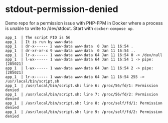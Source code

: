 # stdout-permission-denied

Demo repo for a permission issue with PHP-FPM in Docker where a process is unable to write to /dev/stdout. Start with `docker-compose up`.

    app_1  | The script PID is 56
    app_1  | It is run by www-data
    app_1  | dr-x------ 2 www-data www-data  0 Jan 11 16:54 .
    app_1  | dr-xr-xr-x 9 www-data www-data  0 Jan 11 16:54 ..
    app_1  | lr-x------ 1 www-data www-data 64 Jan 11 16:54 0 -> /dev/null
    app_1  | l-wx------ 1 www-data www-data 64 Jan 11 16:54 1 -> pipe:[285021]
    app_1  | l-wx------ 1 www-data www-data 64 Jan 11 16:54 2 -> pipe:[285021]
    app_1  | lr-x------ 1 www-data www-data 64 Jan 11 16:54 255 -> /usr/local/bin/script.sh
    app_1  | /usr/local/bin/script.sh: line 6: /proc/56/fd/1: Permission denied
    app_1  | /usr/local/bin/script.sh: line 7: /proc/56/fd/2: Permission denied
    app_1  | /usr/local/bin/script.sh: line 8: /proc/self/fd/1: Permission denied
    app_1  | /usr/local/bin/script.sh: line 9: /proc/self/fd/2: Permission denied
